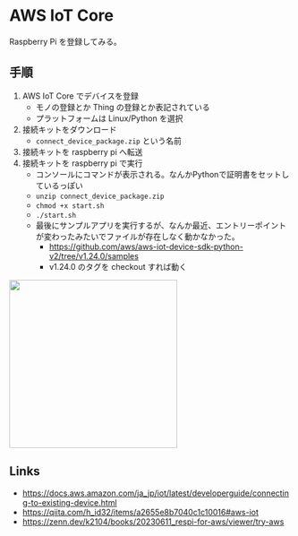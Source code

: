 # AWS IoT Core

Raspberry Pi を登録してみる。

## 手順

1. AWS IoT Core でデバイスを登録
    - モノの登録とか Thing の登録とか表記されている
    - プラットフォームは Linux/Python を選択
2. 接続キットをダウンロード
    - `connect_device_package.zip` という名前
3. 接続キットを raspberry pi へ転送
4. 接続キットを raspberry pi で実行
    - コンソールにコマンドが表示される。なんかPythonで証明書をセットしているっぽい
    - `unzip connect_device_package.zip`
    - `chmod +x start.sh`
    - `./start.sh`
    - 最後にサンプルアプリを実行するが、なんか最近、エントリーポイントが変わったみたいでファイルが存在しなく動かなかった。
      - https://github.com/aws/aws-iot-device-sdk-python-v2/tree/v1.24.0/samples
      - v1.24.0 のタグを checkout すれば動く

<img src="./iotcirething.png" width="300px" />

## Links
- https://docs.aws.amazon.com/ja_jp/iot/latest/developerguide/connecting-to-existing-device.html
- https://qiita.com/h_id32/items/a2655e8b7040c1c10016#aws-iot
- https://zenn.dev/k2104/books/20230611_respi-for-aws/viewer/try-aws

